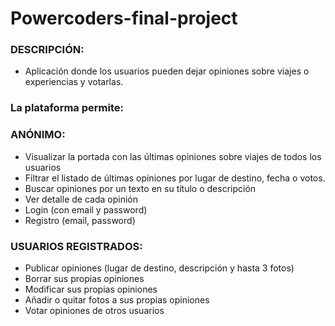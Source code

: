 # Powercoders-final-project

<h3>DESCRIPCIÓN:</h3>

- Aplicación donde los usuarios pueden dejar opiniones sobre viajes o experiencias y votarlas.

<h3>La plataforma permite:</h3>

<h3>ANÓNIMO:</h3>

- Visualizar la portada con las últimas opiniones sobre viajes de todos los usuarios
- Filtrar el listado de últimas opiniones por lugar de destino, fecha o votos.
- Buscar opiniones por un texto en su título o descripción
- Ver detalle de cada opinión
- Login (con email y password)
- Registro (email, password)

<h3>USUARIOS REGISTRADOS:</h3>

- Publicar opiniones (lugar de destino, descripción y hasta 3 fotos)
- Borrar sus propias opiniones
- Modificar sus propias opiniones
- Añadir o quitar fotos a sus propias opiniones
- Votar opiniones de otros usuarios
